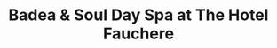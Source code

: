 ---
title: "Badea & Soul Day Spa at The Hotel Fauchere"
url: /milford/badea-and-soul-day-spa-at-the-hotel-fauchere/
shop: massage
---
